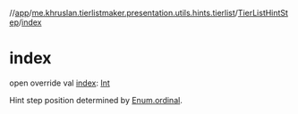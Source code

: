 //[app](../../../index.md)/[me.khruslan.tierlistmaker.presentation.utils.hints.tierlist](../index.md)/[TierListHintStep](index.md)/[index](--index--.md)

# index

open override val [index](--index--.md): [Int](https://kotlinlang.org/api/latest/jvm/stdlib/kotlin/-int/index.html)

Hint step position determined by [Enum.ordinal](https://kotlinlang.org/api/latest/jvm/stdlib/kotlin/-enum/ordinal.html).
